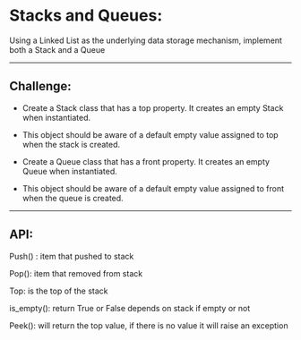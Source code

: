 # Stacks and Queues:

Using a Linked List as the underlying data storage mechanism, implement both a Stack and a Queue

---------------------------------------------

## Challenge:

- Create a Stack class that has a top property. It creates an empty Stack when instantiated.

- This object should be aware of a default empty value assigned to top when the stack is created.

- Create a Queue class that has a front property. It creates an empty Queue when instantiated.
- This object should be aware of a default empty value assigned to front when the queue is created.

------------------------------------------------------------------------------------------------------------

## API:

Push() : item that pushed to stack

Pop(): item that removed from stack

Top: is the top of the stack

is_empty(): return True or False depends on stack if empty or not

Peek(): will return the top value, if there is no value it will raise an exception
